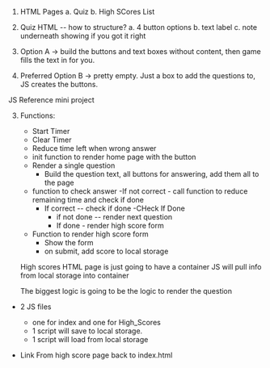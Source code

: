 1. HTML Pages
    a. Quiz
    b. High SCores List

2. Quiz HTML -- how to structure?
    a. 4 button options
    b. text label
    c. note underneath showing if you got it right

3. Option A -> build the buttons and text boxes without content, then game fills the text in for you.
4. Preferred Option B -> pretty empty. Just a box to add the questions to, JS creates the buttons.

JS Reference mini project

3. Functions:
    - Start Timer
    - Clear Timer
    - Reduce time left when wrong answer
    - init function to render home page with the button
    - Render a single question
        - Build the question text, all buttons for answering, add them all to the page
    - function to check answer
        -If not correct - call function to reduce remaining time and check if done
        - If correct -- check if done
    -CHeck If Done
            - if not done -- render next question
            - If done - render high score form
    - Function to render high score form
        - Show the form
        - on submit, add score to local storage


    High scores HTML page is just going to have a container JS will pull info from local storage into container 


    The biggest logic is going to be the logic to render the question

- 2 JS files
    - one for index and one for High_Scores
    - 1 script will save to local storage.
    - 1 script will load from local storage

- Link From high score page back to index.html